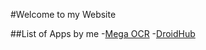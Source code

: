 #Welcome to my Website</h1>
  
##List of Apps by me
  -[Mega OCR](https://play.google.com/store/apps/details?id=co.megaminds.ocr)
  -[DroidHub](https://play.google.com/store/apps/details?id=co.megaminds.ocr)
